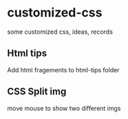 # customized-css
some customized css, ideas, records
## Html tips
Add html fragements to html-tips folder
## CSS Split img
move mouse to show two different imgs
